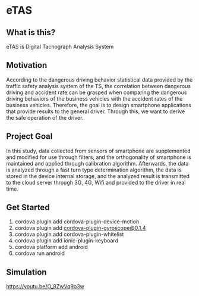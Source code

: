# eTAS

## What is this?
  eTAS is Digital Tachograph Analysis System
  
## Motivation
  According to the dangerous driving behavior statistical data provided by the traffic safety analysis system of the TS, the correlation between dangerous driving and accident rate can be grasped when comparing the dangerous driving behaviors of the business vehicles with the accident rates of the business vehicles. Therefore, the goal is to design smartphone applications that provide results to the general driver. Through this, we want to derive the safe operation of the driver.
  
## Project Goal
  In this study, data collected from sensors of smartphone are supplemented and modified for use through filters, and the orthogonality of smartphone is maintained and applied through calibration algorithm. Afterwards, the data is analyzed through a fast turn type determination algorithm, the data is stored in the device internal storage, and the analyzed result is transmitted to the cloud server through 3G, 4G, Wifi and provided to the driver in real time.
  
## Get Started
1. cordova plugin add cordova-plugin-device-motion
2. cordova plugin add cordova-plugin-gyroscope@0.1.4
3. cordova plugin add cordova-plugin-whitelist
4. cordova plugin add ionic-plugin-keyboard
5. cordova platform add android
6. cordova run android

## Simulation
https://youtu.be/O_8ZwVq9o3w
